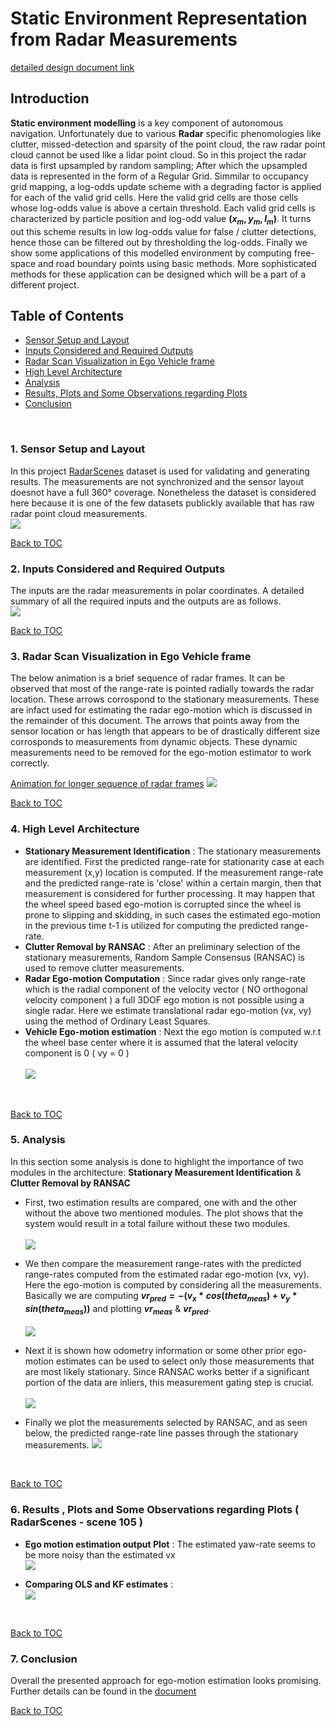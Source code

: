 # Static Environment Representation from Radar Measurements
[detailed design document link](https://github.com/UditBhaskar19/ENVIRONMENT_REPRESENTATION_USING_RADAR/tree/main/P1_static_environment_representation/1_radar_static_environment_representation.pdf)


## Introduction
**Static environment modelling** is a key component of autonomous navigation. Unfortunately due to various **Radar** specific phenomologies like clutter, missed-detection and sparsity of the point cloud, the raw radar point cloud cannot be used like a lidar point cloud. So in this project the radar data is first upsampled by random sampling; After which the upsampled data is represented in the form of a Regular Grid. Simmilar to occupancy grid mapping, a log-odds update scheme with a degrading factor is applied for each of the valid grid cells. Here the valid grid cells are those cells whose log-odds value is above a certain threshold. Each valid grid cells is characterized by particle position and log-odd value **$(x_m, y_m, l_m)$**. It turns out this scheme results in low log-odds value for false / clutter detections, hence those can be filtered out by thresholding the log-odds. Finally we show some applications of this modelled environment by computing free-space and road boundary points using basic methods. More sophisticated methods for these application can be designed which will be a part of a different project.  



## Table of Contents <a name="t0"></a>

   - [Sensor Setup and Layout](#t1)
   - [Inputs Considered and Required Outputs](#t2)
   - [Radar Scan Visualization in Ego Vehicle frame](#t3)
   - [High Level Architecture](#t4)
   - [Analysis](#t5)
   - [Results, Plots and Some Observations regarding Plots](#t6)
   - [Conclusion](#t7)

<br>

### 1. Sensor Setup and Layout <a name="t1"></a>
In this project [RadarScenes](https://radar-scenes.com/) dataset is used for validating and generating results. The measurements are not synchronized and the sensor layout doesnot have a full 360&deg; coverage. Nonetheless the dataset is considered here because it is one of the few datasets publickly available that has raw radar point cloud measurements.
<br>
![](https://github.com/UditBhaskar19/EGO_MOTION_ESTIMATION/blob/main/2_egomotion_radar_polar/readme_artifacts/0_sensor_setups.PNG)
<br>

[Back to TOC](#t0)
<br>


### 2. Inputs Considered and Required Outputs <a name="t2"></a>
The inputs are the radar measurements in polar coordinates. A detailed summary of all the required inputs and the outputs are as follows.
<br>
![](https://github.com/UditBhaskar19/EGO_MOTION_ESTIMATION/blob/main/2_egomotion_radar_polar/readme_artifacts/1_inputs_outputs.PNG)
<br>

[Back to TOC](#t0)
<br>


### 3. Radar Scan Visualization in Ego Vehicle frame <a name="t3"></a>
The below animation is a brief sequence of radar frames. It can be observed that most of the range-rate is pointed radially towards the radar location. These arrows corrospond to the stationary measurements. These are infact used for estimating the radar ego-motion which is discussed in the remainder of this document. The arrows that points away from the sensor location or has length that appears to be of drastically different size corrosponds to measurements from dynamic objects. These dynamic measurements need to be removed for the ego-motion estimator to work correctly.

[Animation for longer sequence of radar frames](https://github.com/UditBhaskar19/EGO_MOTION_ESTIMATION/blob/main/2_egomotion_radar_polar/readme_artifacts/radar_range_rate.gif)
![](https://github.com/UditBhaskar19/EGO_MOTION_ESTIMATION/blob/main/2_egomotion_radar_polar/readme_artifacts/radar_range_rate4.gif)
<br>

[Back to TOC](#t0)
<br>


### 4. High Level Architecture <a name="t4"></a>
   - **Stationary Measurement Identification** : The stationary measurements are identified. First the predicted range-rate for stationarity case at each measurement (x,y) location is computed. If the measurement range-rate and the predicted range-rate is 'close' within a certain margin, then that measurement is considered for further processing. It may happen that the wheel speed based ego-motion is corrupted since the wheel is prone to slipping and skidding, in such cases the estimated ego-motion in the previous time t-1 is utilized for computing the predicted range-rate.<br>
   - **Clutter Removal by RANSAC** : After an preliminary selection of the stationary measurements, Random Sample Consensus (RANSAC) is used to remove clutter measurements.<br>
   - **Radar Ego-motion Computation** : Since radar gives only range-rate which is the radial component of the velocity vector ( NO orthogonal velocity component ) a full 3DOF ego motion is not possible using a single radar. Here we estimate translational radar ego-motion (vx, vy) using the method of Ordinary Least Squares.<br>
   - **Vehicle Ego-motion estimation** : Next the ego motion is computed w.r.t the wheel base center where it is assumed that the lateral velocity component is 0 ( vy = 0 )<br><br>
![](https://github.com/UditBhaskar19/EGO_MOTION_ESTIMATION/blob/main/2_egomotion_radar_polar/readme_artifacts/1_architecture1.PNG)
<br>

[Back to TOC](#t0)
<br>


### 5. Analysis <a name="t5"></a>
In this section some analysis is done to highlight the importance of two modules in the architecture: **Stationary Measurement Identification** & **Clutter Removal by RANSAC**
   - First, two estimation results are compared, one with and the other without the above two mentioned modules. The plot shows that the system would result in a total failure without these two modules.<br><br>
![](https://github.com/UditBhaskar19/EGO_MOTION_ESTIMATION/blob/main/2_egomotion_radar_polar/readme_artifacts/plot4.PNG)

   - We then compare the measurement range-rates with the predicted range-rates computed from the estimated radar ego-motion (vx, vy). Here the ego-motion is computed by considering all the measurements.<br>
Basically we are computing **$vr_{pred} = -( v_x * cos(theta_{meas}) + v_y * sin(theta_{meas}) )$** and plotting **$vr_{meas}$** & **$vr_{pred}$**. <br><br>
![](https://github.com/UditBhaskar19/EGO_MOTION_ESTIMATION/blob/main/2_egomotion_radar_polar/readme_artifacts/plot_misfit.PNG)

   - Next it is shown how odometry information or some other prior ego-motion estimates can be used to select only those measurements that are most likely stationary. Since RANSAC works better if a significant portion of the data are inliers, this measurement gating step is crucial. <br><br>
![](https://github.com/UditBhaskar19/EGO_MOTION_ESTIMATION/blob/main/2_egomotion_radar_polar/readme_artifacts/plot_odom_prior.PNG)

   - Finally we plot the measurements selected by RANSAC, and as seen below, the predicted range-rate line passes through the stationary measurements.
![](https://github.com/UditBhaskar19/EGO_MOTION_ESTIMATION/blob/main/2_egomotion_radar_polar/readme_artifacts/plot_ransac.PNG)
<br>

[Back to TOC](#t0)
<br>


### 6. Results , Plots and Some Observations regarding Plots ( RadarScenes - scene 105 ) <a name="t6"></a>
   - **Ego motion estimation output Plot** : The estimated yaw-rate seems to be more noisy than the estimated vx<br>
![](https://github.com/UditBhaskar19/EGO_MOTION_ESTIMATION/blob/main/2_egomotion_radar_polar/readme_artifacts/2_plots_results.PNG)

   - **Comparing OLS and KF estimates** :<br>
![](https://github.com/UditBhaskar19/EGO_MOTION_ESTIMATION/blob/main/2_egomotion_radar_polar/readme_artifacts/1_plots_results.PNG)
<br>

[Back to TOC](#t0)
<br>


### 7. Conclusion <a name="t7"></a>
Overall the presented approach for ego-motion estimation looks promising. Further details can be found in the [document](https://github.com/UditBhaskar19/EGO_MOTION_ESTIMATION/blob/main/2_egomotion_radar_polar/1_radar_ego_motion_polar.pdf)
<br>

[Back to TOC](#t0)
<br>


